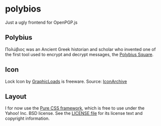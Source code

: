 # polybios

Just a ugly frontend for OpenPGP.js

## Polybius

Πολύβιος was an Ancient Greek historian and scholar who invented one of the first tool used to encrypt and decrypt messages, the [Polybius Square](http://en.wikipedia.org/wiki/Polybius_square).

## Icon

Lock Icon by [GraphicLoads](http://graphicloads.com) is freeware.
Source: [IconArchive](http://www.iconarchive.com/show/colorful-long-shadow-icons-by-graphicloads/Lock-icon.html)

## Layout

I for now use the [Pure CSS framework](http://purecss.io/), which is free to use under the Yahoo! Inc. BSD license.
See the [LICENSE file](https://github.com/yahoo/pure-site/blob/master/LICENSE.md) for its license text and copyright information.
